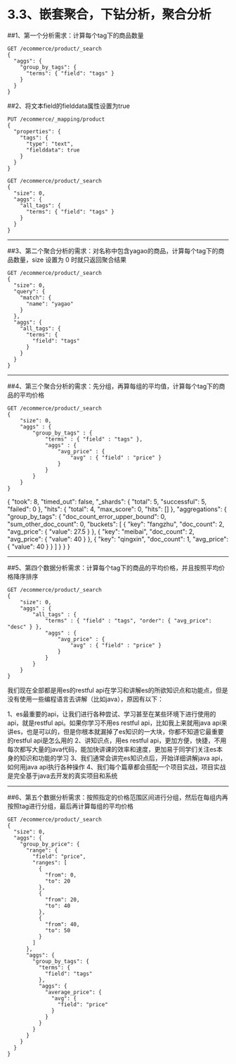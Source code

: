 # 3.3、嵌套聚合，下钻分析，聚合分析

##1、第一个分析需求：计算每个tag下的商品数量

    GET /ecommerce/product/_search
    {
      "aggs": {
        "group_by_tags": {
          "terms": { "field": "tags" }
        }
      }
    }

##2、将文本field的fielddata属性设置为true

    PUT /ecommerce/_mapping/product
    {
      "properties": {
        "tags": {
          "type": "text",
          "fielddata": true
        }
      }
    }
    
    GET /ecommerce/product/_search
    {
      "size": 0,
      "aggs": {
        "all_tags": {
          "terms": { "field": "tags" }
        }
      }
    }

----------------------------------------------------------------------------------------------------------------

##3、第二个聚合分析的需求：对名称中包含yagao的商品，计算每个tag下的商品数量，size 设置为 0 时就只返回聚合结果

    GET /ecommerce/product/_search
    {
      "size": 0,
      "query": {
        "match": {
          "name": "yagao"
        }
      },
      "aggs": {
        "all_tags": {
          "terms": {
            "field": "tags"
          }
        }
      }
    }

----------------------------------------------------------------------------------------------------------------

##4、第三个聚合分析的需求：先分组，再算每组的平均值，计算每个tag下的商品的平均价格

    GET /ecommerce/product/_search
    {
        "size": 0,
        "aggs" : {
            "group_by_tags" : {
                "terms" : { "field" : "tags" },
                "aggs" : {
                    "avg_price" : {
                        "avg" : { "field" : "price" }
                    }
                }
            }
        }
    }

{
  "took": 8,
  "timed_out": false,
  "_shards": {
    "total": 5,
    "successful": 5,
    "failed": 0
  },
  "hits": {
    "total": 4,
    "max_score": 0,
    "hits": []
  },
  "aggregations": {
    "group_by_tags": {
      "doc_count_error_upper_bound": 0,
      "sum_other_doc_count": 0,
      "buckets": [
        {
          "key": "fangzhu",
          "doc_count": 2,
          "avg_price": {
            "value": 27.5
          }
        },
        {
          "key": "meibai",
          "doc_count": 2,
          "avg_price": {
            "value": 40
          }
        },
        {
          "key": "qingxin",
          "doc_count": 1,
          "avg_price": {
            "value": 40
          }
        }
      ]
    }
  }
}

----------------------------------------------------------------------------------------------------------------

##5、第四个数据分析需求：计算每个tag下的商品的平均价格，并且按照平均价格降序排序

    GET /ecommerce/product/_search
    {
        "size": 0,
        "aggs" : {
            "all_tags" : {
                "terms" : { "field" : "tags", "order": { "avg_price": "desc" } },
                "aggs" : {
                    "avg_price" : {
                        "avg" : { "field" : "price" }
                    }
                }
            }
        }
    }

我们现在全部都是用es的restful api在学习和讲解es的所欲知识点和功能点，但是没有使用一些编程语言去讲解（比如java），原因有以下：

1、es最重要的api，让我们进行各种尝试、学习甚至在某些环境下进行使用的api，就是restful api。如果你学习不用es restful api，比如我上来就用java api来讲es，也是可以的，但是你根本就漏掉了es知识的一大块，你都不知道它最重要的restful api是怎么用的
2、讲知识点，用es restful api，更加方便，快捷，不用每次都写大量的java代码，能加快讲课的效率和速度，更加易于同学们关注es本身的知识和功能的学习
3、我们通常会讲完es知识点后，开始详细讲解java api，如何用java api执行各种操作
4、我们每个篇章都会搭配一个项目实战，项目实战是完全基于java去开发的真实项目和系统

----------------------------------------------------------------------------------------------------------------

##6、第五个数据分析需求：按照指定的价格范围区间进行分组，然后在每组内再按照tag进行分组，最后再计算每组的平均价格

    GET /ecommerce/product/_search
    {
      "size": 0,
      "aggs": {
        "group_by_price": {
          "range": {
            "field": "price",
            "ranges": [
              {
                "from": 0,
                "to": 20
              },
              {
                "from": 20,
                "to": 40
              },
              {
                "from": 40,
                "to": 50
              }
            ]
          },
          "aggs": {
            "group_by_tags": {
              "terms": {
                "field": "tags"
              },
              "aggs": {
                "average_price": {
                  "avg": {
                    "field": "price"
                  }
                }
              }
            }
          }
        }
      }
    }
